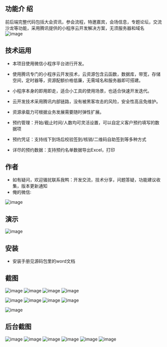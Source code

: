 ## 功能介 绍  

前后端完整代码包括大会资讯，参会流程，特邀嘉宾，会场信息，专题论坛，交流沙龙等功能，采用腾讯提供的小程序云开发解决方案，无须服务器和域名
![image](https://user-images.githubusercontent.com/100649040/156156519-521fb9f4-476a-4a37-af76-f19ab8bfb7e4.png)

## 技术运用
- 本项目使用微信小程序平台进行开发。
- 使用腾讯专门的小程序云开发技术，云资源包含云函数，数据库，带宽，存储空间，定时器等，资源配额价格低廉，无需域名和服务器即可搭建。
- 小程序本身的即用即走，适合小工具的使用场景，也适合快速开发迭代。
- 云开发技术采用腾讯内部链路，没有被黑客攻击的风险，安全性高且免维护。
- 资源承载力可根据业务发展需要随时弹性扩展。  

- 预约管理：开始/截止时间/人数均可灵活设置，可以自定义客户预约填写的数据项
- 预约凭证：支持线下到场后校验签到/核销/二维码自助签到等多种方式
- 详尽的预约数据：支持预约名单数据导出Excel，打印



## 作者
- 如有疑问，欢迎骚扰联系我鸭：开发交流，技术分享，问题答疑，功能建议收集，版本更新通知
- 俺的微信:

![image](https://user-images.githubusercontent.com/100649040/156156539-d27adb2e-92cb-47e5-ba70-e9619c55ebff.png)



## 演示
 
![image](https://user-images.githubusercontent.com/100649040/156156530-a03ae0ae-f9ea-489b-b247-80daed2a7fc6.png)



## 安装

- 安装手册见源码包里的word文档




## 截图
![image](https://user-images.githubusercontent.com/100649040/156156556-9122d416-eb4e-4781-8753-68b0245a1415.png)
![image](https://user-images.githubusercontent.com/100649040/156156571-1df8e03c-f6a0-4d79-b45a-35537e4ce2d2.png)
![image](https://user-images.githubusercontent.com/100649040/156156580-78995cba-1463-44d8-a7c6-bed2df8400b6.png)
![image](https://user-images.githubusercontent.com/100649040/156156586-e0dd18b8-e752-40e3-afee-72998f481ba7.png)

![image](https://user-images.githubusercontent.com/100649040/156156591-1e0c0cad-2cdd-4171-a6a3-52a9bc9dd0e7.png)
![image](https://user-images.githubusercontent.com/100649040/156156598-5ef45c83-c60d-4eb7-b678-bf4c6b418126.png)
![image](https://user-images.githubusercontent.com/100649040/156156608-b73daee3-31d8-4044-a3ba-77bab8ca4677.png)
![image](https://user-images.githubusercontent.com/100649040/156156616-0c836126-3fbf-4239-95b4-21f83bb5dbc9.png)

![image](https://user-images.githubusercontent.com/100649040/156156624-f8763867-0ed4-4a76-8ef7-a6856a8263d0.png)

 
## 后台截图
![image](https://user-images.githubusercontent.com/100649040/156156640-2b4609ad-ef56-4e91-a2cd-6b72919702d7.png)
![image](https://user-images.githubusercontent.com/100649040/156156671-2e43d651-765a-4913-8df0-a1e6df76a1f0.png)
![image](https://user-images.githubusercontent.com/100649040/156156687-67d2cd9c-f4f9-4303-a977-8d2b0aef0373.png)
![image](https://user-images.githubusercontent.com/100649040/156156694-3b9016e0-33a6-4d44-bbdd-2536735cadc6.png)
![image](https://user-images.githubusercontent.com/100649040/156156711-469dbda8-704a-46d1-96f1-24b22b84d00a.png)
![image](https://user-images.githubusercontent.com/100649040/156156715-2abb06a6-a3d1-47ee-b6a1-3b0bcf55693d.png)




